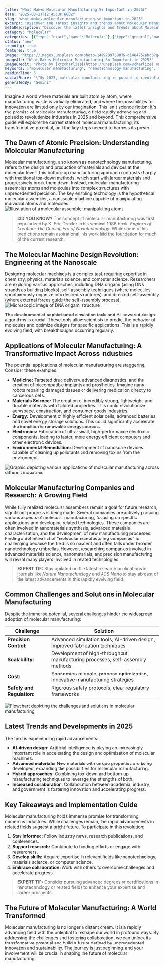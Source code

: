 ```yaml
---
title: "What Makes Molecular Manufacturing So Important in 2025?"
date: "2025-03-23T12:45:38.660Z"
slug: "what-makes-molecular-manufacturing-so-important-in-2025"
excerpt: "Discover the latest insights and trends about Molecular Manufacturing. This comprehensive guide covers everything you need to know about Molecular Manufacturing in 2025."
metaDescription: "Discover the latest insights and trends about Molecular Manufacturing. This comprehensive guide covers everything you need to know about Molecular Manufact..."
category: "Molecular"
categories: [{"type":"exact","name":"Molecular"},{"type":"general","name":"Nanotechnology"},{"type":"medium","name":"Materials Science"},{"type":"specific","name":"Self-Assembly"},{"type":"niche","name":"DNA Origami"}]
status: "new"
trending: true
featured: true
image: "https://images.unsplash.com/photo-1469289759076-d1484757abc3?q=85&w=1200&fit=max&fm=webp&auto=compress"
imageAlt: "What Makes Molecular Manufacturing So Important in 2025?"
imageCredit: "Photo by [xyzcharlize](https://unsplash.com/@charlize) on Unsplash"
keywords: ["molecular manufacturing", "nanotechnology manufacturing", "molecular assembler", "bottom-up manufacturing", "molecular machine design", "applications of molecular manufacturing", "molecular manufacturing companies", "buy molecular manufacturing equipment", "future of molecular manufacturing", "molecular manufacturing research"]
readingTime: 5
socialShare: "\"By 2025, molecular manufacturing is poised to revolutionize industries from medicine to energy, offering solutions previously unimaginable.  Are you ready to embrace this atomic-scale revolution?\""
generatedBy: "Gemini"
---
```




Imagine a world where materials are built atom by atom, where manufacturing waste is virtually eliminated, and where the possibilities for innovation are limited only by our imagination.  This isn't science fiction; it's the promise of molecular manufacturing, a field rapidly advancing and poised to revolutionize industries in 2025 and beyond. This comprehensive guide will explore the current state of molecular manufacturing, its transformative potential, and the key steps needed to harness its power.

## The Dawn of Atomic Precision: Understanding Molecular Manufacturing

Molecular manufacturing, also known as nanotechnology manufacturing, refers to the design and production of materials and devices at the molecular level.  This bottom-up manufacturing approach contrasts sharply with traditional top-down methods, which start with larger materials and progressively break them down. Instead, molecular manufacturing assembles atoms and molecules into complex structures with unprecedented precision.  The key enabling technology is the hypothetical molecular assembler, a nanoscale machine capable of manipulating individual atoms and molecules.  ![Illustration of a molecular assembler manipulating atoms](https://images.unsplash.com/photo-1469289759076-d1484757abc3?q=85&w=1200&fit=max&fm=webp&auto=compress)

> **DID YOU KNOW?**  The concept of molecular manufacturing was first popularized by K. Eric Drexler in his seminal 1986 book, *Engines of Creation: The Coming Era of Nanotechnology*. While some of his predictions remain aspirational, his work laid the foundation for much of the current research.

## The Molecular Machine Design Revolution:  Engineering at the Nanoscale

Designing molecular machines is a complex task requiring expertise in chemistry, physics, materials science, and computer science. Researchers are exploring various approaches, including DNA origami (using DNA strands as building blocks), self-assembly techniques (where molecules spontaneously organize into desired structures), and directed self-assembly (where external forces guide the self-assembly process).  ![Microscopic image of DNA origami structure](https://images.unsplash.com/photo-1601058272524-0611e132f3c9?q=85&w=1200&fit=max&fm=webp&auto=compress)

The development of sophisticated simulation tools and AI-powered design algorithms is crucial. These tools allow scientists to predict the behavior of molecules and optimize designs for specific applications.  This is a rapidly evolving field, with breakthroughs occurring regularly.

## Applications of Molecular Manufacturing: A Transformative Impact Across Industries

The potential applications of molecular manufacturing are staggering.  Consider these examples:

* **Medicine:**  Targeted drug delivery, advanced diagnostics, and the creation of biocompatible implants and prosthetics. Imagine nano-robots repairing damaged tissues or delivering medication directly to cancerous cells.
* **Materials Science:**  The creation of incredibly strong, lightweight, and durable materials with tailored properties.  This could revolutionize aerospace, construction, and consumer goods industries.
* **Energy:**  Development of highly efficient solar cells, advanced batteries, and novel energy storage solutions.  This could significantly accelerate the transition to renewable energy sources.
* **Electronics:**  Fabrication of ultra-small, high-performance electronic components, leading to faster, more energy-efficient computers and other electronic devices.
* **Environmental Remediation:**  Development of nanoscale devices capable of cleaning up pollutants and removing toxins from the environment.

![Graphic depicting various applications of molecular manufacturing across different industries](https://images.unsplash.com/photo-1548273989-e90f53ea0501?q=85&w=1200&fit=max&fm=webp&auto=compress)

## Molecular Manufacturing Companies and Research:  A Growing Field

While fully realized molecular assemblers remain a goal for future research, significant progress is being made. Several companies are actively pursuing various aspects of molecular manufacturing, focusing on specific applications and developing related technologies.  These companies are often involved in nanomaterials synthesis, advanced materials characterization, and the development of new manufacturing processes.  Finding a definitive list of "molecular manufacturing companies" is challenging because the field is so nascent and often falls under broader nanotechnology umbrellas.  However, researching companies involved in advanced materials science, nanomaterials, and precision manufacturing will reveal many players involved in related technologies.

> **EXPERT TIP:**  Stay updated on the latest research publications in journals like *Nature Nanotechnology* and *ACS Nano* to stay abreast of the latest advancements in this rapidly evolving field.

## Common Challenges and Solutions in Molecular Manufacturing

Despite the immense potential, several challenges hinder the widespread adoption of molecular manufacturing:

| Challenge                     | Solution                                                                     |
|------------------------------|-----------------------------------------------------------------------------|
| **Precision Control:**       | Advanced simulation tools, AI-driven design, improved fabrication techniques |
| **Scalability:**              | Development of high-throughput manufacturing processes, self-assembly methods |
| **Cost:**                     | Economies of scale, process optimization, innovative manufacturing strategies |
| **Safety and Regulation:**    | Rigorous safety protocols, clear regulatory frameworks                       |

![Flowchart depicting the challenges and solutions in molecular manufacturing](https://images.unsplash.com/photo-1731940579405-56812bdffda3?q=85&w=1200&fit=max&fm=webp&auto=compress)

## Latest Trends and Developments in 2025

The field is experiencing rapid advancements:

* **AI-driven design:**  Artificial intelligence is playing an increasingly important role in accelerating the design and optimization of molecular machines.
* **Advanced materials:**  New materials with unique properties are being developed, expanding the possibilities for molecular manufacturing.
* **Hybrid approaches:**  Combining top-down and bottom-up manufacturing techniques to leverage the strengths of both.
* **Increased collaboration:**  Collaboration between academia, industry, and government is fostering innovation and accelerating progress.

## Key Takeaways and Implementation Guide

Molecular manufacturing holds immense promise for transforming numerous industries. While challenges remain, the rapid advancements in related fields suggest a bright future.  To participate in this revolution:

1. **Stay informed:** Follow industry news, research publications, and conferences.
2. **Support research:**  Contribute to funding efforts or engage with researchers.
3. **Develop skills:**  Acquire expertise in relevant fields like nanotechnology, materials science, or computer science.
4. **Embrace collaboration:**  Work with others to overcome challenges and accelerate progress.

> **EXPERT TIP:**  Consider pursuing advanced degrees or certifications in nanotechnology or related fields to enhance your expertise and career prospects.

## The Future of Molecular Manufacturing: A World Transformed

Molecular manufacturing is no longer a distant dream.  It is a rapidly advancing field with the potential to reshape our world in profound ways.  By addressing the challenges and fostering collaboration, we can unlock its transformative potential and build a future defined by unprecedented innovation and sustainability.  The journey is just beginning, and your involvement will be crucial in shaping the future of molecular manufacturing.

